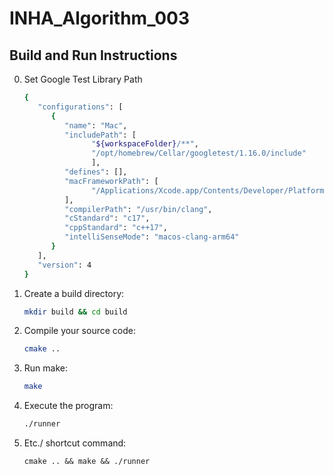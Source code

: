 # INHA_Algorithm_003

## Build and Run Instructions

0. Set Google Test Library Path
   ```bash
   {
      "configurations": [
         {
            "name": "Mac",
            "includePath": [
                  "${workspaceFolder}/**",
                  "/opt/homebrew/Cellar/googletest/1.16.0/include"
                  ],
            "defines": [],
            "macFrameworkPath": [
                  "/Applications/Xcode.app/Contents/Developer/Platforms/MacOSX.platform/Developer/SDKs/MacOSX.sdk/System/Library/Frameworks"
            ],
            "compilerPath": "/usr/bin/clang",
            "cStandard": "c17",
            "cppStandard": "c++17",
            "intelliSenseMode": "macos-clang-arm64"
         }
      ],
      "version": 4
   } 
   ```

1. Create a build directory:
   ```bash
   mkdir build && cd build
   ```

2. Compile your source code:
   ```bash
   cmake ..
   ```

3. Run make:
   ```bash
   make
   ```

4. Execute the program:
    ```bash
    ./runner
    ```

5. Etc./ shortcut command:
   ```
   cmake .. && make && ./runner
   ```